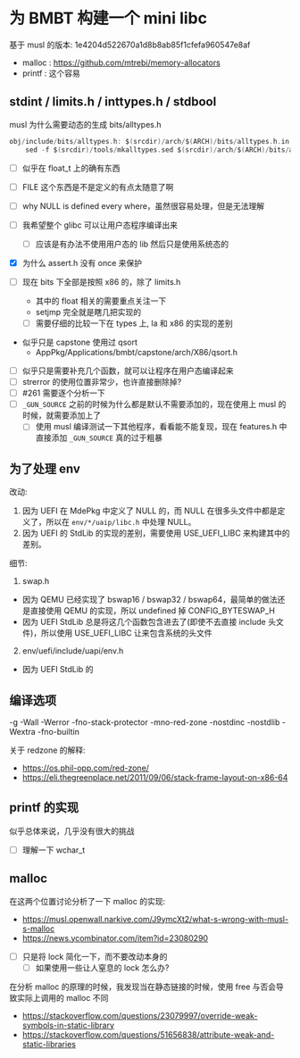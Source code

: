 # 为 BMBT 构建一个 mini libc
基于 musl 的版本: 1e4204d522670a1d8b8ab85f1cfefa960547e8af

- malloc : https://github.com/mtrebi/memory-allocators
- printf : 这个容易

## stdint / limits.h / inttypes.h / stdbool
musl 为什么需要动态的生成 bits/alltypes.h

```c
obj/include/bits/alltypes.h: $(srcdir)/arch/$(ARCH)/bits/alltypes.h.in $(srcdir)/include/alltypes.h.in $(srcdir)/tools/mkalltypes.sed
	sed -f $(srcdir)/tools/mkalltypes.sed $(srcdir)/arch/$(ARCH)/bits/alltypes.h.in $(srcdir)/include/alltypes.h.in > $@
```

- [ ] 似乎在 float_t 上的确有东西
- [ ] FILE 这个东西是不是定义的有点太随意了啊
- [ ] why NULL is defined every where，虽然很容易处理，但是无法理解

- [ ] 我希望整个 glibc 可以让用户态程序编译出来
  - [ ] 应该是有办法不使用用户态的 lib 然后只是使用系统态的
- [x] 为什么 assert.h 没有 once 来保护
- [ ] 现在 bits 下全部是按照 x86 的，除了 limits.h
  - 其中的 float 相关的需要重点关注一下
  - setjmp 完全就是瞎几把实现的
  - [ ] 需要仔细的比较一下在 types 上, la 和 x86 的实现的差别
- 似乎只是 capstone 使用过 qsort
  - AppPkg/Applications/bmbt/capstone/arch/X86/qsort.h
- [ ] 似乎只是需要补充几个函数，就可以让程序在用户态编译起来
- [ ] strerror 的使用位置非常少，也许直接删除掉?
- [ ] #261 需要逐个分析一下
- [ ] `_GUN_SOURCE` 之前的时候为什么都是默认不需要添加的，现在使用上 musl 的时候，就需要添加上了
  - [ ] 使用 musl 编译测试一下其他程序，看看能不能复现，现在 features.h 中直接添加 `_GUN_SOURCE` 真的过于粗暴

## 为了处理 env
改动:
1. 因为 UEFI 在 MdePkg 中定义了 NULL 的，而 NULL 在很多头文件中都是定义了，所以在 `env/*/uaip/libc.h` 中处理 NULL。
2. 因为 UEFI 的 StdLib 的实现的差别，需要使用 USE_UEFI_LIBC 来构建其中的差别。

细节:
1. swap.h
  - 因为 QEMU 已经实现了 bswap16 / bswap32 / bswap64，最简单的做法还是直接使用 QEMU 的实现，所以 undefined 掉 CONFIG_BYTESWAP_H
  - 因为 UEFI StdLib 总是将这几个函数包含进去了(即使不去直接 include 头文件)，所以使用 USE_UEFI_LIBC 让来包含系统的头文件
2. env/uefi/include/uapi/env.h
  - 因为 UEFI StdLib 的

## 编译选项
-g
-Wall
-Werror
-fno-stack-protector
-mno-red-zone
-nostdinc
-nostdlib
-Wextra
-fno-builtin

关于 redzone 的解释:
- https://os.phil-opp.com/red-zone/
- https://eli.thegreenplace.net/2011/09/06/stack-frame-layout-on-x86-64

## printf 的实现
似乎总体来说，几乎没有很大的挑战

- [ ] 理解一下 wchar_t

## malloc
在这两个位置讨论分析了一下 malloc 的实现:
- https://musl.openwall.narkive.com/J9ymcXt2/what-s-wrong-with-musl-s-malloc
- https://news.ycombinator.com/item?id=23080290

- [ ] 只是将 lock 简化一下，而不要改动本身的
  - [ ] 如果使用一些让人窒息的 lock 怎么办?

在分析 malloc 的原理的时候，我发现当在静态链接的时候，使用 free 与否会导致实际上调用的 malloc 不同
- https://stackoverflow.com/questions/23079997/override-weak-symbols-in-static-library
- https://stackoverflow.com/questions/51656838/attribute-weak-and-static-libraries
